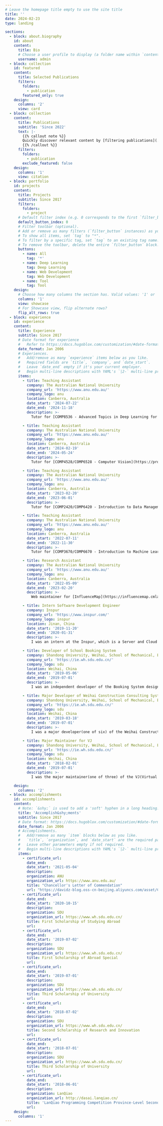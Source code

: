 ```yaml
---
# Leave the homepage title empty to use the site title
title: ''
date: 2024-02-23
type: landing

sections:
  - block: about.biography
    id: about
    content:
      title: Bio
      # Choose a user profile to display (a folder name within `content/authors/`)
      username: admin
  - block: collection
    id: featured
    content:
      title: Selected Publications
      filters:
        folders:
          - publication
        featured_only: true
    design:
      columns: '2'
      view: card
  - block: collection
    content:
      title: Publications
      subtitle: 'Since 2022'
      text: |-
        {{% callout note %}}
        Quickly discover relevant content by [filtering publications](./publication/).
        {{% /callout %}}
      filters:
        folders:
          - publication
        exclude_featured: false
    design:
      columns: '1'
      view: citation
  - block: portfolio
    id: projects
    content:
      title: Projects
      subtitle: Since 2017
      filters:
        folders:
          - project
      # Default filter index (e.g. 0 corresponds to the first `filter_button` instance below).
      default_button_index: 0
      # Filter toolbar (optional).
      # Add or remove as many filters (`filter_button` instances) as you like.
      # To show all items, set `tag` to "*".
      # To filter by a specific tag, set `tag` to an existing tag name.
      # To remove the toolbar, delete the entire `filter_button` block.
      buttons:
        - name: All
          tag: '*'
        - name: Deep Learning
          tag: Deep Learning
        - name: Web Development
          tag: Web Development
        - name: Tool
          tag: Tool
    design:
      # Choose how many columns the section has. Valid values: '1' or '2'.
      columns: '1'
      view: showcase
      # For Showcase view, flip alternate rows?
      flip_alt_rows: true
  - block: experience
    id: experience
    content:
      title: Experience
      subtitle: Since 2017
      # Date format for experience
      #   Refer to https://docs.hugoblox.com/customization/#date-format
      date_format: Jan 2006
      # Experiences.
      #   Add/remove as many `experience` items below as you like.
      #   Required fields are `title`, `company`, and `date_start`.
      #   Leave `date_end` empty if it's your current employer.
      #   Begin multi-line descriptions with YAML's `|2-` multi-line prefix.
      items:
        - title: Teaching Assistant
          company: The Australian National University
          company_url: 'https://www.anu.edu.au/'
          company_logo: anu
          location: Canberra, Australia
          date_start: '2024-07-22'
          date_end: '2024-11-18'
          description: >-
            Tutor for [COMP8536 - Advanced Topics in Deep Learning for Computer Vision](https://programsandcourses.anu.edu.au/2024/course/comp8536).

        - title: Teaching Assistant
          company: The Australian National University
          company_url: 'https://www.anu.edu.au/'
          company_logo: anu
          location: Canberra, Australia
          date_start: '2024-02-19'
          date_end: '2024-05-24'
          description: >-
            Tutor for [COMP4528/COMP6528 - Computer Vision](https://programsandcourses.anu.edu.au/2024/course/COMP4528).

        - title: Teaching Assistant
          company: The Australian National University
          company_url: 'https://www.anu.edu.au/'
          company_logo: anu
          location: Canberra, Australia
          date_start: '2023-02-20'
          date_end: '2023-06-01'
          description: >-
            Tutor for [COMP2420/COMP6420 - Introduction to Data Management, Analysis and Security](https://programsandcourses.anu.edu.au/course/comp2420).

        - title: Teaching Assistant
          company: The Australian National University
          company_url: 'https://www.anu.edu.au/'
          company_logo: anu
          location: Canberra, Australia
          date_start: '2022-07-11'
          date_end: '2022-11-30'
          description: >-
            Tutor for [COMP3670/COMP6670 - Introduction to Machine Learning](https://programsandcourses.anu.edu.au/2019/course/comp3670) and [COMP4650 - Document Analysis](https://programsandcourses.anu.edu.au/2023/course/COMP4650).

        - title: Research Assistant
          company: The Australian National University
          company_url: 'https://www.anu.edu.au/'
          company_logo: anu
          location: Canberra, Australia
          date_start: '2022-05-09'
          date_end: '2023-02-20'
          description: >-
            Web maintainer for [InfluenceMap](https://influencemap.cmlab.dev/) and [CSMetrics](https://csmetrics.net/).

        - title: Intern Software Development Engineer
          company: Inspur
          company_url: 'https://www.inspur.com/'
          company_logo: inspur
          location: Jinan, China
          date_start: '2019-11-20'
          date_end: '2020-01-31'
          description: >-
            I was an intern at the Inspur, which is a Server and Cloud company in China. I helped to build a plugin management system based on [Cpp Micro Service](http://cppmicroservices.org/).

        - title: Developer of School Booking System
          company: Shandong University, Weihai, School of Mechanical, Electrical & Information Engineering
          company_url: 'https://ie.wh.sdu.edu.cn/'
          company_logo: sdu
          location: Weihai, China
          date_start: '2019-05-06'
          date_end: '2019-07-01'
          description: >-
            I was an independent developer of the Booking System designed to simplify the appointment process. The system is in-use till now.

        - title: Major Developer of Weihai Construction Consulting System
          company: Shandong University, Weihai, School of Mechanical, Electrical & Information Engineering
          company_url: 'https://ie.wh.sdu.edu.cn/'
          company_logo: sdu
          location: Weihai, China
          date_start: '2019-03-18'
          date_end: '2019-07-01'
          description: >-
            I was a major developer(one of six) of the Weihai Construction Consulting System, which is an enterprise-level business projects.

        - title: Major Maintainer for VJ
          company: Shandong University, Weihai, School of Mechanical, Electrical & Information Engineering
          company_url: 'https://ie.wh.sdu.edu.cn/'
          company_logo: sdu
          location: Weihai, China
          date_start: '2018-02-01'
          date_end: '2019-07-01'
          description: >-
            I was the major maintainer(one of three) of the VJ(Virtual Judge for ACM practice) system developed by a senior student. The system has more than 10K submissions since first published in 2017.

    design:
      columns: '2'
  - block: accomplishments
    id: accomplishments
    content:
      # Note: `&shy;` is used to add a 'soft' hyphen in a long heading.
      title: 'Accomplish&shy;ments'
      subtitle: Since 2017
      # Date format: https://docs.hugoblox.com/customization/#date-format
      date_format: Jan 2006
      # Accomplishments.
      #   Add/remove as many `item` blocks below as you like.
      #   `title`, `organization`, and `date_start` are the required parameters.
      #   Leave other parameters empty if not required.
      #   Begin multi-line descriptions with YAML's `|2-` multi-line prefix.
      items:
        - certificate_url:
          date_end:
          date_start: '2021-05-04'
          description:
          organization: ANU
          organization_url: https://www.anu.edu.au/
          title: "Chancellor's Letter of Commendation"
          url: "https://davidz-blog.oss-cn-beijing.aliyuncs.com/asset/Chancellor'sLetterofCommendation.pdf"
        - certificate_url:
          date_end:
          date_start: '2020-10-15'
          description:
          organization: SDU
          organization_url: https://www.wh.sdu.edu.cn/
          title: First Scholarship of Studying Abroad
          url:
        - certificate_url:
          date_end:
          date_start: '2019-07-02'
          description:
          organization: SDU
          organization_url: https://www.wh.sdu.edu.cn/
          title: First Scholarship of Abroad Special
          url:
        - certificate_url:
          date_end:
          date_start: '2019-07-01'
          description:
          organization: SDU
          organization_url: https://www.wh.sdu.edu.cn/
          title: Third Scholarship of University
          url:
        - certificate_url:
          date_end:
          date_start: '2018-07-02'
          description:
          organization: SDU
          organization_url: https://www.wh.sdu.edu.cn/
          title: Second Scholarship of Research and Innovation
          url:
        - certificate_url:
          date_end:
          date_start: '2018-07-01'
          description:
          organization: SDU
          organization_url: https://www.wh.sdu.edu.cn/
          title: Third Scholarship of University
          url:
        - certificate_url:
          date_end:
          date_start: '2018-06-01'
          description:
          organization: LanQiao
          organization_url: http://dasai.lanqiao.cn/
          title: 'LanQiao Programming Competition Province-Level Second Prize'
          url:
    design:
      columns: '1'
---
```

